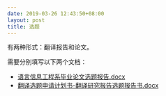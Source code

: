 ```yaml
---
date: 2019-03-26 12:43:50+08:00
layout: post
title: 选题
---
```


有两种形式：翻译报告和论文。

需要分别填写以下两个文档：

* [语言信息工程系毕业论文选题报告.docx](https://github.com/PKUCATers/graduation-guide/raw/master/语言信息工程系毕业论文选题报告.docx)
* [翻译选题申请计划书-翻译研究报告选题报告书.docx](https://github.com/PKUCATers/graduation-guide/raw/master/翻译选题申请计划书-翻译研究报告选题报告书.docx)


